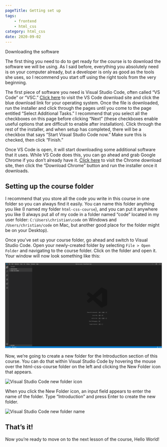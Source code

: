 ```yaml
---
pageTitle: Getting set up
tags:
    - frontend
    - html_css
category: html_css
date: 2020-09-02
---
```


Downloading the software

The first thing you need to do to get ready for the course is to download the software we will be using. As I said before, everything you absolutely need is on your computer already, but a developer is only as good as the tools she uses, so I recommend you start off using the right tools from the very beginning.

The first piece of software you need is Visual Studio Code, often called “VS Code” or “VSC.” [Click here](https://code.visualstudio.com/download) to visit the VS Code download site and click the blue download link for your operating system. Once the file is downloaded, run the installer and click through the pages until you come to the page entitled “Select Additional Tasks.” I recommend that you select all the checkboxes on this page before clicking “Next” (these checkboxes enable useful options that are difficult to enable after installation). Click through the rest of the installer, and when setup has completed, there will be a checkbox that says “Start Visual Studio Code now.” Make sure this is checked, then click “Finish.”

Once VS Code is open, it will start downloading some additional software that it uses. While VS Code does this, you can go ahead and grab Google Chrome if you don’t already have it. [Click here](https://www.google.com/chrome/) to visit the Chrome download site, then click the “Download Chrome” button and run the installer once it downloads.

## Setting up the course folder
   
I recommend that you store all the code you write in this course in one folder so you can always find it easily. You can name this folder anything you like (I named my folder `html-css-course`), and you can put it anywhere you like (I always put all of my code in a folder named “code” located in my user folder: `C:\Users\christian\code` on Windows and `/Users/christian/code` on Mac, but another good place for the folder might be on your Desktop).
   
Once you’ve set up your course folder, go ahead and switch to Visual Studio Code. Open your newly-created folder by selecting `File > Open Folder` and navigating to the course folder. Click on the folder and open it. Your window will now look something like this:

![Visual Studio Code window](/images/frontend/html-css/vscode-initial.png)

Now, we’re going to create a new folder for the Introduction section of this course. You can do that within Visual Studio Code by hovering the mouse over the html-css-course folder on the left and clicking the New Folder icon that appears.

![Visual Studio Code new folder icon](/images/frontend/html-css/vscode-new-folder.png)

When you click the New Folder icon, an input field appears to enter the name of the folder. Type “Introduction” and press Enter to create the new folder.

![Visual Studio Code new folder name](/images/frontend/html-css/vscode-new-folder-name.png)

## That’s it!
   
Now you’re ready to move on to the next lesson of the course, Hello World!